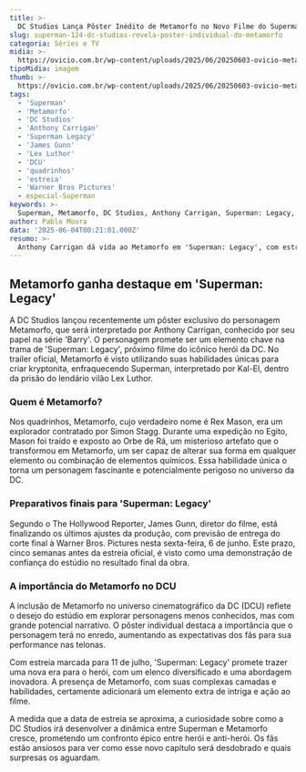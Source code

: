 ```yaml
---
title: >-
  DC Studios Lança Pôster Inédito de Metamorfo no Novo Filme do Superman
slug: superman-124-dc-studios-revela-poster-individual-do-metamorfo
categoria: Séries e TV
midia: >-
  https://ovicio.com.br/wp-content/uploads/2025/06/20250603-ovicio-metamorfo-superman.jpg
tipoMidia: imagem
thumb: >-
  https://ovicio.com.br/wp-content/uploads/2025/06/20250603-ovicio-metamorfo-superman.jpg
tags:
  - 'Superman'
  - 'Metamorfo'
  - 'DC Studios'
  - 'Anthony Carrigan'
  - 'Superman Legacy'
  - 'James Gunn'
  - 'Lex Luthor'
  - 'DCU'
  - 'quadrinhos'
  - 'estreia'
  - 'Warner Bros Pictures'
  - especial-Superman
keywords: >-
  Superman, Metamorfo, DC Studios, Anthony Carrigan, Superman: Legacy, James Gunn, Lex Luthor, DCU, quadrinhos, estreia, Warner Bros. Pictures
author: Pablo Moura
data: '2025-06-04T00:21:01.000Z'
resumo: >-
  Anthony Carrigan dá vida ao Metamorfo em 'Superman: Legacy', com estreia marcada para julho. O personagem ganha destaque com pôster individual da DC Studios.
---
```


## Metamorfo ganha destaque em 'Superman: Legacy'

A DC Studios lançou recentemente um pôster exclusivo do personagem Metamorfo, que será interpretado por Anthony Carrigan, conhecido por seu papel na série 'Barry'. O personagem promete ser um elemento chave na trama de 'Superman: Legacy', próximo filme do icônico herói da DC. No trailer oficial, Metamorfo é visto utilizando suas habilidades únicas para criar kryptonita, enfraquecendo Superman, interpretado por Kal-El, dentro da prisão do lendário vilão Lex Luthor.

<blockquote class="twitter-tweet"><a href="https://twitter.com/user/status/1930052987197542548"></a></blockquote>

### Quem é Metamorfo?

Nos quadrinhos, Metamorfo, cujo verdadeiro nome é Rex Mason, era um explorador contratado por Simon Stagg. Durante uma expedição no Egito, Mason foi traído e exposto ao Orbe de Rá, um misterioso artefato que o transformou em Metamorfo, um ser capaz de alterar sua forma em qualquer elemento ou combinação de elementos químicos. Essa habilidade única o torna um personagem fascinante e potencialmente perigoso no universo da DC.

### Preparativos finais para 'Superman: Legacy'

Segundo o The Hollywood Reporter, James Gunn, diretor do filme, está finalizando os últimos ajustes da produção, com previsão de entrega do corte final à Warner Bros. Pictures nesta sexta-feira, 6 de junho. Este prazo, cinco semanas antes da estreia oficial, é visto como uma demonstração de confiança do estúdio no resultado final da obra.

### A importância do Metamorfo no DCU

A inclusão de Metamorfo no universo cinematográfico da DC (DCU) reflete o desejo do estúdio em explorar personagens menos conhecidos, mas com grande potencial narrativo. O pôster individual destaca a importância que o personagem terá no enredo, aumentando as expectativas dos fãs para sua performance nas telonas.

Com estreia marcada para 11 de julho, 'Superman: Legacy' promete trazer uma nova era para o herói, com um elenco diversificado e uma abordagem inovadora. A presença de Metamorfo, com suas complexas camadas e habilidades, certamente adicionará um elemento extra de intriga e ação ao filme.

A medida que a data de estreia se aproxima, a curiosidade sobre como a DC Studios irá desenvolver a dinâmica entre Superman e Metamorfo cresce, prometendo um confronto épico entre herói e anti-herói. Os fãs estão ansiosos para ver como esse novo capítulo será desdobrado e quais surpresas os aguardam.
